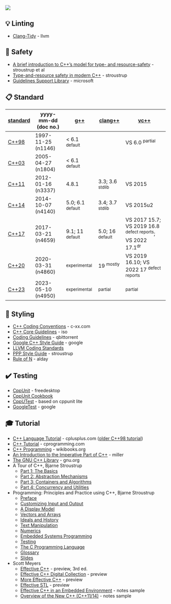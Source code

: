 [<img src="https://user-images.githubusercontent.com/7102064/159596159-ab163149-c28e-4471-95e4-a2bcef1ef37e.png" />](https://en.cppreference.com/w/cpp)


💡 Linting
----------

* [Clang-Tidy](https://clang.llvm.org/extra/clang-tidy/) - llvm


🚧 Safety
---------

* [A brief introduction to C++’s model for type- and resource-safety](https://stroustrup.com/resource-model.pdf) - stroustrup et al
* [Type-and-resource safety in modern C++](https://www.open-std.org/jtc1/sc22/wg21/docs/papers/2021/p2410r0.pdf) - stroustrup
* [Guidelines Support Library](https://github.com/microsoft/GSL) - microsoft


📋 Standard
-----------

| [standard](https://en.cppreference.com/w/cpp/compiler_support.html) | yyyy-mm-dd (doc no.) | [g++](https://gcc.gnu.org/projects/cxx-status.html) | [clang++](https://clang.llvm.org/cxx_status.html) | [vc++](https://learn.microsoft.com/en-us/cpp/overview/visual-cpp-language-conformance)
|-----------------------------------------------------------------------------|----------------------|-----------------------------|-----------------|-----
| [C++98](https://open-std.org/jtc1/sc22/wg21/docs/wp/pdf/nov97-2/)           | 1997-11-25 (n1146)   | < 6.1 <sup>default</sup>    |                 | VS 6.0 <sup>partial</sup>
| [C++03](https://www.open-std.org/jtc1/sc22/wg21/docs/papers/2005/n1804.pdf) | 2005-04-27 (n1804)   | < 6.1 <sup>default</sup>    |
| [C++11](https://www.open-std.org/jtc1/sc22/wg21/docs/papers/2012/n3337.pdf) | 2012-01-16 (n3337)   | 4.8.1                       | 3.3; 3.6 <sup>stdlib</sup> | VS 2015
| [C++14](https://wg21.link/n4140)                                            | 2014-10-07 (n4140)   | 5.0; 6.1 <sup>default</sup> | 3.4; 3.7 <sup>stdlib</sup> | VS 2015u2
| [C++17](https://www.open-std.org/jtc1/sc22/wg21/docs/papers/2017/n4659.pdf) | 2017-03-21 (n4659)   | 9.1; 11 <sup>default</sup>  | 5.0; 16 <sup>default</sup> | VS 2017 15.7; VS 2019 16.8 <sup>defect reports</sup>; VS 2022 17.1<sup>dr</sup>
| [C++20](https://isocpp.org/files/papers/N4860.pdf)                          | 2020-03-31 (n4860)   | <sup>experimental</sup>     | 19 <sup>mostly</sup> | VS 2019 16.10; VS 2022 17 <sup>defect reports</sup>
| [C++23](https://open-std.org/JTC1/SC22/WG21/docs/papers/2023/n4950.pdf)     | 2023-05-10 (n4950)   | <sup>experimental</sup>     | <sup>partial</sup> | <sup>partial</sup>


💈 Styling
---------

* [C++ Coding Conventions](http://web.archive.org/web/20160815171442id_/http://www.c-xx.com/ccc/ccc.php) - c-xx.com
* [C++ Core Guidelines](http://isocpp.github.io/CppCoreGuidelines/CppCoreGuidelines) - iso
* [Coding Guidelines](https://github.com/qbittorrent/qBittorrent/blob/master/CODING_GUIDELINES.md) - qbittorrent
* [Google C++ Style Guide](https://google.github.io/styleguide/cppguide.html) - google
* [LLVM Coding Standards](https://llvm.org/docs/CodingStandards.html)
* [PPP Style Guide](https://www.stroustrup.com/Programming/PPP-style.pdf) - stroustrup
* [Rule of N](https://accu.org/journals/overload/22/120/alday_1896/) - alday


✔️ Testing
----------

* [CppUnit](https://freedesktop.org/wiki/Software/cppunit/) - freedesktop
* [CppUnit Cookbook](https://cppunit.sourceforge.net/doc/cvs/cppunit_cookbook.html)
* [CppUTest](http://cpputest.github.io/) - based on cppunit lite
* [GoogleTest](https://google.github.io/googletest/) - google


🎓 Tutorial
-----------

* [C++ Language Tutorial](https://cplusplus.com/doc/tutorial/) - cplusplus.com ([older C++98 tutorial](https://cplusplus.com/doc/oldtutorial/))
* [C++ Tutorial](https://www.cprogramming.com/tutorial/c++-tutorial.html) - cprogramming.com
* [C++ Programming](https://en.wikibooks.org/wiki/C%2B%2B_Programming) - wikibooks.org
* [An Introduction to the Imperative Part of C++](http://www.doc.ic.ac.uk/~wjk/C++Intro/) - miller
* [The GNU C++ Library](https://gcc.gnu.org/onlinedocs/libstdc++/) - gnu.org
* A Tour of C++, Bjarne Stroustrup
  - [Part 1: The Basics](https://isocpp.org/images/uploads/2-Tour-Basics.pdf)
  - [Part 2: Abstraction Mechanisms](https://isocpp.org/images/uploads/3-Tour-Abstr.pdf)
  - [Part 3: Containers and Algorithms](https://isocpp.org/files/papers/4-Tour-Algo-draft.pdf)
  - [Part 4: Concurrency and Utilities](https://isocpp.org/files/papers/5-Tour-Util.pdf)
* Programming: Principles and Practice using C++, Bjarne Stroustrup
  - [Preface](https://www.stroustrup.com/Programming/PPP2_Preface.pdf)
  - [Customizing Input and Output](https://www.stroustrup.com/PPP2e_Ch11.pdf)
  - [A Display Model](https://www.stroustrup.com/PPP3_Ch10-Display.pdf)
  - [Vectors and Arrays](https://www.stroustrup.com/Programming/PPP2_Ch18.pdf)
  - [Ideals and History](https://www.stroustrup.com/PPP2e_Ch22.pdf)
  - [Text Manipulation](https://www.stroustrup.com/PPP2e_Ch23.pdf)
  - [Numerics](https://www.stroustrup.com/PPP2e_Ch24.pdf)
  - [Embedded Systems Programming](https://www.stroustrup.com/PPP2e_Ch25.pdf)
  - [Testing](https://www.stroustrup.com/PPP2e_Ch26.pdf)
  - [The C Programming Language](https://www.stroustrup.com/PPP2e_Ch27.pdf)
  - [Glossary](https://www.stroustrup.com/PPP2e_Glossary.pdf)
  - [Slides](https://www.stroustrup.com/PPP3_slides.html)
* Scott Meyers
  - [Effective C++](https://ptgmedia.pearsoncmg.com/images/9780321334879/samplepages/0321334876.pdf) - preview, 3rd ed.
  - [Effective C++ Digital Collection](https://api.pageplace.de/preview/DT0400.9780132979191_A23601363/preview-9780132979191_A23601363.pdf) - preview
  - [More Effective C++](https://api.pageplace.de/preview/DT0400.9780321515810_A23551820/preview-9780321515810_A23551820.pdf) - preview
  - [Effective STL](https://ptgmedia.pearsoncmg.com/images/9780201749625/samplepages/0201749629.pdf) - preview
  - [Effective C++ in an Embedded Environment](https://www.artima.com/samples/effCppEmbNotesSample.pdf) - notes sample
  - [Overview of the New C++ (C++11/14)](https://www.artima.com/samples/cpp11-14NotesSample.pdf) - notes sample
  
